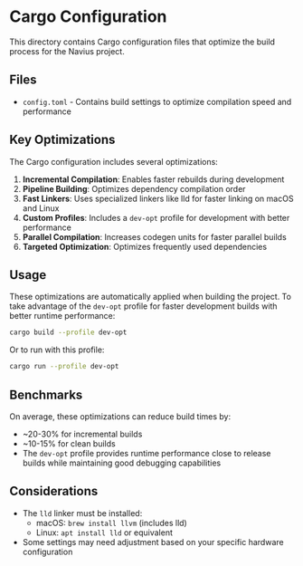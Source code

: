 # Cargo Configuration

This directory contains Cargo configuration files that optimize the build process for the Navius project.

## Files

- `config.toml` - Contains build settings to optimize compilation speed and performance

## Key Optimizations

The Cargo configuration includes several optimizations:

1. **Incremental Compilation**: Enables faster rebuilds during development
2. **Pipeline Building**: Optimizes dependency compilation order
3. **Fast Linkers**: Uses specialized linkers like lld for faster linking on macOS and Linux
4. **Custom Profiles**: Includes a `dev-opt` profile for development with better performance
5. **Parallel Compilation**: Increases codegen units for faster parallel builds
6. **Targeted Optimization**: Optimizes frequently used dependencies

## Usage

These optimizations are automatically applied when building the project. To take advantage of the `dev-opt` profile for faster development builds with better runtime performance:

```bash
cargo build --profile dev-opt
```

Or to run with this profile:

```bash
cargo run --profile dev-opt
```

## Benchmarks

On average, these optimizations can reduce build times by:
- ~20-30% for incremental builds
- ~10-15% for clean builds
- The `dev-opt` profile provides runtime performance close to release builds while maintaining good debugging capabilities

## Considerations

- The `lld` linker must be installed:
  - macOS: `brew install llvm` (includes lld)
  - Linux: `apt install lld` or equivalent
- Some settings may need adjustment based on your specific hardware configuration 